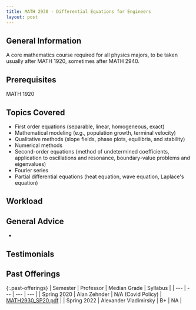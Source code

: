 ```yaml
---
title: MATH 2930 - Differential Equations for Engineers
layout: post
---
```


<link rel="stylesheet" href="../main.css">

## General Information

A core mathematics course required for all physics majors, to be taken usually after MATH 1920, sometimes after MATH 2940.

## Prerequisites

MATH 1920

## Topics Covered

  - First order equations (separable, linear, homogeneous, exact)
  - Mathematical modeling (e.g., population growth, terminal velocity)
  - Qualitative methods (slope fields, phase plots, equilibria, and stability)
  - Numerical methods
  - Second-order equations (method of undetermined coefficients, application to oscillations and resonance, boundary-value problems and eigenvalues)
  - Fourier series
  - Partial differential equations (heat equation, wave equation, Laplace's equation)

## Workload



## General Advice

  - 

## Testimonials



## Past Offerings

{:.past-offerings}
| Semester | Professor | Median Grade | Syllabus |
| --- | --- | --- | --- |
| Spring 2020 | Alan Zehnder | N/A (Covid Policy) | <a href="/syllabi/MATH2930_SP20.pdf">MATH2930_SP20.pdf</a> |
| Spring 2022 | Alexander Vladimirsky | B+ | NA |

